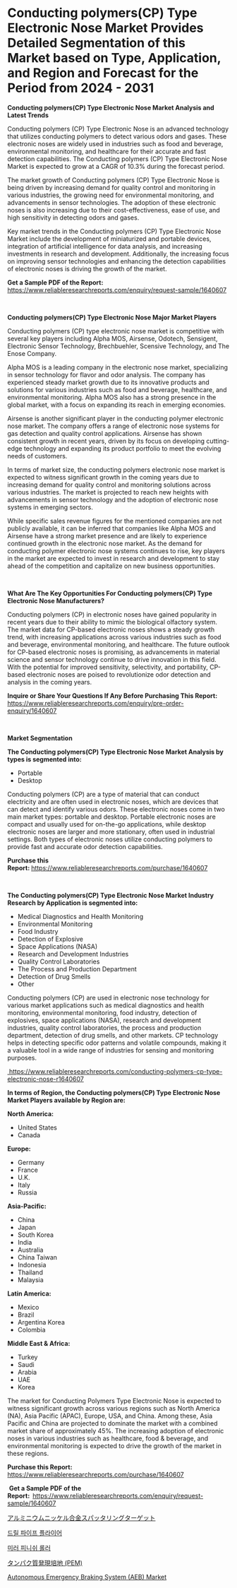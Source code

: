 <p><h1>Conducting polymers(CP) Type Electronic Nose Market Provides Detailed Segmentation of this Market based on Type, Application, and Region and Forecast for the Period from 2024 - 2031</h1></p><p><strong>Conducting polymers(CP) Type Electronic Nose Market Analysis and Latest Trends</strong></p>
<p><p>Conducting polymers (CP) Type Electronic Nose is an advanced technology that utilizes conducting polymers to detect various odors and gases. These electronic noses are widely used in industries such as food and beverage, environmental monitoring, and healthcare for their accurate and fast detection capabilities. The Conducting polymers (CP) Type Electronic Nose Market is expected to grow at a CAGR of 10.3% during the forecast period.</p><p>The market growth of Conducting polymers (CP) Type Electronic Nose is being driven by increasing demand for quality control and monitoring in various industries, the growing need for environmental monitoring, and advancements in sensor technologies. The adoption of these electronic noses is also increasing due to their cost-effectiveness, ease of use, and high sensitivity in detecting odors and gases.</p><p>Key market trends in the Conducting polymers (CP) Type Electronic Nose Market include the development of miniaturized and portable devices, integration of artificial intelligence for data analysis, and increasing investments in research and development. Additionally, the increasing focus on improving sensor technologies and enhancing the detection capabilities of electronic noses is driving the growth of the market.</p></p>
<p><strong>Get a Sample PDF of the Report:&nbsp;</strong> <a href="https://www.reliableresearchreports.com/enquiry/request-sample/1640607">https://www.reliableresearchreports.com/enquiry/request-sample/1640607</a></p>
<p>&nbsp;</p>
<p><strong>Conducting polymers(CP) Type Electronic Nose Major Market Players</strong></p>
<p><p>Conducting polymers (CP) type electronic nose market is competitive with several key players including Alpha MOS, Airsense, Odotech, Sensigent, Electronic Sensor Technology, Brechbuehler, Scensive Technology, and The Enose Company.</p><p>Alpha MOS is a leading company in the electronic nose market, specializing in sensor technology for flavor and odor analysis. The company has experienced steady market growth due to its innovative products and solutions for various industries such as food and beverage, healthcare, and environmental monitoring. Alpha MOS also has a strong presence in the global market, with a focus on expanding its reach in emerging economies.</p><p>Airsense is another significant player in the conducting polymer electronic nose market. The company offers a range of electronic nose systems for gas detection and quality control applications. Airsense has shown consistent growth in recent years, driven by its focus on developing cutting-edge technology and expanding its product portfolio to meet the evolving needs of customers.</p><p>In terms of market size, the conducting polymers electronic nose market is expected to witness significant growth in the coming years due to increasing demand for quality control and monitoring solutions across various industries. The market is projected to reach new heights with advancements in sensor technology and the adoption of electronic nose systems in emerging sectors.</p><p>While specific sales revenue figures for the mentioned companies are not publicly available, it can be inferred that companies like Alpha MOS and Airsense have a strong market presence and are likely to experience continued growth in the electronic nose market. As the demand for conducting polymer electronic nose systems continues to rise, key players in the market are expected to invest in research and development to stay ahead of the competition and capitalize on new business opportunities.</p></p>
<p>&nbsp;</p>
<p><strong>What Are The Key Opportunities For Conducting polymers(CP) Type Electronic Nose Manufacturers?</strong></p>
<p><p>Conducting polymers (CP) in electronic noses have gained popularity in recent years due to their ability to mimic the biological olfactory system. The market data for CP-based electronic noses shows a steady growth trend, with increasing applications across various industries such as food and beverage, environmental monitoring, and healthcare. The future outlook for CP-based electronic noses is promising, as advancements in material science and sensor technology continue to drive innovation in this field. With the potential for improved sensitivity, selectivity, and portability, CP-based electronic noses are poised to revolutionize odor detection and analysis in the coming years.</p></p>
<p><strong>Inquire or Share Your Questions If Any Before Purchasing This Report:</strong> <a href="https://www.reliableresearchreports.com/enquiry/pre-order-enquiry/1640607">https://www.reliableresearchreports.com/enquiry/pre-order-enquiry/1640607</a></p>
<p>&nbsp;</p>
<p><strong>Market Segmentation</strong></p>
<p><strong>The Conducting polymers(CP) Type Electronic Nose Market Analysis by types is segmented into:</strong></p>
<p><ul><li>Portable</li><li>Desktop</li></ul></p>
<p><p>Conducting polymers (CP) are a type of material that can conduct electricity and are often used in electronic noses, which are devices that can detect and identify various odors. These electronic noses come in two main market types: portable and desktop. Portable electronic noses are compact and usually used for on-the-go applications, while desktop electronic noses are larger and more stationary, often used in industrial settings. Both types of electronic noses utilize conducting polymers to provide fast and accurate odor detection capabilities.</p></p>
<p><strong>Purchase this Report:&nbsp;</strong><a href="https://www.reliableresearchreports.com/purchase/1640607">https://www.reliableresearchreports.com/purchase/1640607</a></p>
<p>&nbsp;</p>
<p><strong>The Conducting polymers(CP) Type Electronic Nose Market Industry Research by Application is segmented into:</strong></p>
<p><ul><li>Medical Diagnostics and Health Monitoring</li><li>Environmental Monitoring</li><li>Food Industry</li><li>Detection of Explosive</li><li>Space Applications (NASA)</li><li>Research and Development Industries</li><li>Quality Control Laboratories</li><li>The Process and Production Department</li><li>Detection of Drug Smells</li><li>Other</li></ul></p>
<p><p>Conducting polymers (CP) are used in electronic nose technology for various market applications such as medical diagnostics and health monitoring, environmental monitoring, food industry, detection of explosives, space applications (NASA), research and development industries, quality control laboratories, the process and production department, detection of drug smells, and other markets. CP technology helps in detecting specific odor patterns and volatile compounds, making it a valuable tool in a wide range of industries for sensing and monitoring purposes.</p></p>
<p><a href="https://www.reliableresearchreports.com/conducting-polymers-cp-type-electronic-nose-r1640607">&nbsp;https://www.reliableresearchreports.com/conducting-polymers-cp-type-electronic-nose-r1640607</a></p>
<p><strong>In terms of Region, the Conducting polymers(CP) Type Electronic Nose Market Players available by Region are:</strong></p>
<p>
    <p> <strong> North America: </strong>
        <ul>
            <li>United States</li>
            <li>Canada</li>
        </ul>
        </p> 
    <p> <strong> Europe: </strong>
        <ul>
            <li>Germany</li>
            <li>France</li>
            <li>U.K.</li>
            <li>Italy</li>
            <li>Russia</li>
        </ul>
        </p> 
    <p> <strong> Asia-Pacific: </strong>
        <ul>
            <li>China</li>
            <li>Japan</li>
            <li>South Korea</li>
            <li>India</li>
            <li>Australia</li>
            <li>China Taiwan</li>
            <li>Indonesia</li>
            <li>Thailand</li>
            <li>Malaysia</li>
        </ul>
        </p> 
    <p> <strong> Latin America: </strong>
        <ul>
            <li>Mexico</li>
            <li>Brazil</li>
            <li>Argentina Korea</li>
            <li>Colombia</li>
        </ul>
        </p> 
    <p> <strong> Middle East & Africa: </strong>
        <ul>
            <li>Turkey</li>
            <li>Saudi</li>
            <li>Arabia</li>
            <li>UAE</li>
            <li>Korea</li>
        </ul>
    </p>
    </p>
<p><p>The market for Conducting Polymers Type Electronic Nose is expected to witness significant growth across various regions such as North America (NA), Asia Pacific (APAC), Europe, USA, and China. Among these, Asia Pacific and China are projected to dominate the market with a combined market share of approximately 45%. The increasing adoption of electronic noses in various industries such as healthcare, food & beverage, and environmental monitoring is expected to drive the growth of the market in these regions.</p></p>
<p><strong>Purchase this Report: </strong><a href="https://www.reliableresearchreports.com/purchase/1640607">https://www.reliableresearchreports.com/purchase/1640607</a></p>
<p>&nbsp;<strong>Get a Sample PDF of the Report:&nbsp;&nbsp;</strong><a href="https://www.reliableresearchreports.com/enquiry/request-sample/1640607">https://www.reliableresearchreports.com/enquiry/request-sample/1640607</a></p>
<p><strong></strong></p>
<p><p><a href="https://github.com/NikitaBruen/Market-Research-Report-List-1/blob/main/468580693659.md">アルミニウムニッケル合金スパッタリングターゲット</a></p><p><a href="https://medium.com/@albinbrakus2023/%EB%93%9C%EB%A6%B4-%ED%8C%8C%EC%9D%B4%ED%94%84-%ED%94%8C%EB%9D%BC%EC%9D%B4%EC%96%B4-%EC%8B%9C%EC%9E%A5-%EC%9C%A0%ED%98%95-%EC%9D%91%EC%9A%A9-%EB%B0%8F-%EC%A7%80%EB%A6%AC%EB%B3%84-%EC%A2%85%ED%95%A9-%ED%8F%89%EA%B0%80-a5d56c05be8c">드릴 파이프 플라이어</a></p><p><a href="https://medium.com/@hulk678678/%EB%AF%B8%EB%9F%AC-%EB%A7%88%EA%B0%90-%EB%A1%A4%EB%9F%AC-%EC%8B%9C%EC%9E%A5-%EB%B6%84%EC%84%9D-%EB%B0%8F-%ED%81%AC%EA%B8%B0%EB%8A%94-2024%EB%85%84%EB%B6%80%ED%84%B0-2031%EB%85%84%EA%B9%8C%EC%A7%80-%EA%B8%B0%EA%B0%84%EC%97%90-%EB%8C%80%ED%95%B4-%EC%98%88%EC%B8%A1%EB%90%A9%EB%8B%88%EB%8B%A4-bc8b78587f64">미러 피니쉬 롤러</a></p><p><a href="https://medium.com/@lauriank/%E3%82%BF%E3%83%B3%E3%83%91%E3%82%AF%E8%B3%AA%E7%99%BA%E7%8F%BE%E5%AA%92%E4%BD%93-pem-%E5%B8%82%E5%A0%B4%E3%81%AE%E8%A6%8F%E6%A8%A1-cagr-%E3%83%88%E3%83%AC%E3%83%B3%E3%83%89-2024%E5%B9%B4-2030%E5%B9%B4-fd33baa1b500">タンパク質発現培地 (PEM)</a></p><p><a href="https://github.com/EveKerluke2023/Market-Research-Report-List-1/blob/main/autonomous-emergency-braking-system-aeb-market.md">Autonomous Emergency Braking System (AEB) Market</a></p></p>